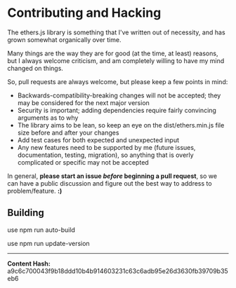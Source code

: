
Contributing and Hacking
========================


The ethers.js library is something that I've written out of necessity,
and has grown somewhat organically over time.

Many things are the way they are for good (at the time, at least) reasons,
but I always welcome criticism, and am completely willing to have my mind
changed on things.

So, pull requests are always welcome, but please keep a few points in mind:



* Backwards-compatibility-breaking changes will not be accepted; they may be considered for the next major version
* Security is important; adding dependencies require fairly convincing arguments as to why
* The library aims to be lean, so keep an eye on the dist/ethers.min.js file size before and after your changes
* Add test cases for both expected and unexpected input
* Any new features need to be supported by me (future issues, documentation, testing, migration), so anything that is overly complicated or specific may not be accepted

In general, **please start an issue *before* beginning a pull request**, so we can
have a public discussion and figure out the best way to address to problem/feature.
**:)**


Building
--------


use npm run auto-build

use npm run update-version



-----
**Content Hash:** a9c6c700043f9b18ddd10b4b914603231c63c6adb95e26d3630fb39709b35eb6